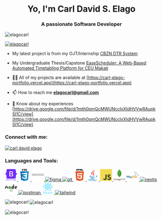 <h1 align="center">Yo, I'm Carl David S. Elago</h1>
<h3 align="center">A passionate Software Developer</h3>

<p align="left"> <img src="https://komarev.com/ghpvc/?username=elagocarl&label=Profile%20views&color=0e75b6&style=flat" alt="elagocarl" /> </p>

<p align="left"> <a href="https://github.com/ryo-ma/github-profile-trophy"><img src="https://github-profile-trophy.vercel.app/?username=elagocarl" alt="elagocarl" /></a> </p>

- My latest project is from my OJT/Internship [CBZN DTR System](https://github.com/elagoCarl/CBZN_EMS)

- My Undergraduate Thesis/Capstone [EaseScheduler: A Web-Based Automated Timetabling Platform for CEU Makati](https://github.com/elagoCarl/EaseScheduler)

- 👨‍💻 All of my projects are available at [https://carl-elago-portfolio.vercel.app](https://carl-elago-portfolio.vercel.app)

- 📫 How to reach me **elagocarl@gmail.com**

- 📄 Know about my experiences [https://drive.google.com/file/d/1mth0pmQcMWUNccIxXIdHVVwRAupkSl1C/view](https://drive.google.com/file/d/1mth0pmQcMWUNccIxXIdHVVwRAupkSl1C/view)

<h3 align="left">Connect with me:</h3>
<p align="left">
<a href="https://linkedin.com/in/carl david elago" target="blank"><img align="center" src="https://raw.githubusercontent.com/rahuldkjain/github-profile-readme-generator/master/src/images/icons/Social/linked-in-alt.svg" alt="carl david elago" height="30" width="40" /></a>
</p>

<h3 align="left">Languages and Tools:</h3>
<p align="left"> <a href="https://getbootstrap.com" target="_blank" rel="noreferrer"> <img src="https://raw.githubusercontent.com/devicons/devicon/master/icons/bootstrap/bootstrap-plain-wordmark.svg" alt="bootstrap" width="40" height="40"/> </a> <a href="https://www.w3schools.com/css/" target="_blank" rel="noreferrer"> <img src="https://raw.githubusercontent.com/devicons/devicon/master/icons/css3/css3-original-wordmark.svg" alt="css3" width="40" height="40"/> </a> <a href="https://expressjs.com" target="_blank" rel="noreferrer"> <img src="https://raw.githubusercontent.com/devicons/devicon/master/icons/express/express-original-wordmark.svg" alt="express" width="40" height="40"/> </a> <a href="https://www.figma.com/" target="_blank" rel="noreferrer"> <img src="https://www.vectorlogo.zone/logos/figma/figma-icon.svg" alt="figma" width="40" height="40"/> </a> <a href="https://git-scm.com/" target="_blank" rel="noreferrer"> <img src="https://www.vectorlogo.zone/logos/git-scm/git-scm-icon.svg" alt="git" width="40" height="40"/> </a> <a href="https://www.w3.org/html/" target="_blank" rel="noreferrer"> <img src="https://raw.githubusercontent.com/devicons/devicon/master/icons/html5/html5-original-wordmark.svg" alt="html5" width="40" height="40"/> </a> <a href="https://www.java.com" target="_blank" rel="noreferrer"> <img src="https://raw.githubusercontent.com/devicons/devicon/master/icons/java/java-original.svg" alt="java" width="40" height="40"/> </a> <a href="https://developer.mozilla.org/en-US/docs/Web/JavaScript" target="_blank" rel="noreferrer"> <img src="https://raw.githubusercontent.com/devicons/devicon/master/icons/javascript/javascript-original.svg" alt="javascript" width="40" height="40"/> </a> <a href="https://www.mongodb.com/" target="_blank" rel="noreferrer"> <img src="https://raw.githubusercontent.com/devicons/devicon/master/icons/mongodb/mongodb-original-wordmark.svg" alt="mongodb" width="40" height="40"/> </a> <a href="https://www.mysql.com/" target="_blank" rel="noreferrer"> <img src="https://raw.githubusercontent.com/devicons/devicon/master/icons/mysql/mysql-original-wordmark.svg" alt="mysql" width="40" height="40"/> </a> <a href="https://nextjs.org/" target="_blank" rel="noreferrer"> <img src="https://cdn.worldvectorlogo.com/logos/nextjs-2.svg" alt="nextjs" width="40" height="40"/> </a> <a href="https://nodejs.org" target="_blank" rel="noreferrer"> <img src="https://raw.githubusercontent.com/devicons/devicon/master/icons/nodejs/nodejs-original-wordmark.svg" alt="nodejs" width="40" height="40"/> </a> <a href="https://postman.com" target="_blank" rel="noreferrer"> <img src="https://www.vectorlogo.zone/logos/getpostman/getpostman-icon.svg" alt="postman" width="40" height="40"/> </a> <a href="https://reactjs.org/" target="_blank" rel="noreferrer"> <img src="https://raw.githubusercontent.com/devicons/devicon/master/icons/react/react-original-wordmark.svg" alt="react" width="40" height="40"/> </a> <a href="https://tailwindcss.com/" target="_blank" rel="noreferrer"> <img src="https://www.vectorlogo.zone/logos/tailwindcss/tailwindcss-icon.svg" alt="tailwind" width="40" height="40"/> </a> </p>

<p><img align="left" src="https://github-readme-stats.vercel.app/api/top-langs?username=elagocarl&show_icons=true&theme=dark&text_color=000000&locale=en&layout=compact" alt="elagocarl" /></p>

<p>&nbsp;<img align="center" src="https://github-readme-stats.vercel.app/api?username=elagocarl&show_icons=true&locale=en" alt="elagocarl" /></p>

<p><img align="center" src="https://github-readme-streak-stats.herokuapp.com/?user=elagocarl&" alt="elagocarl" /></p>
